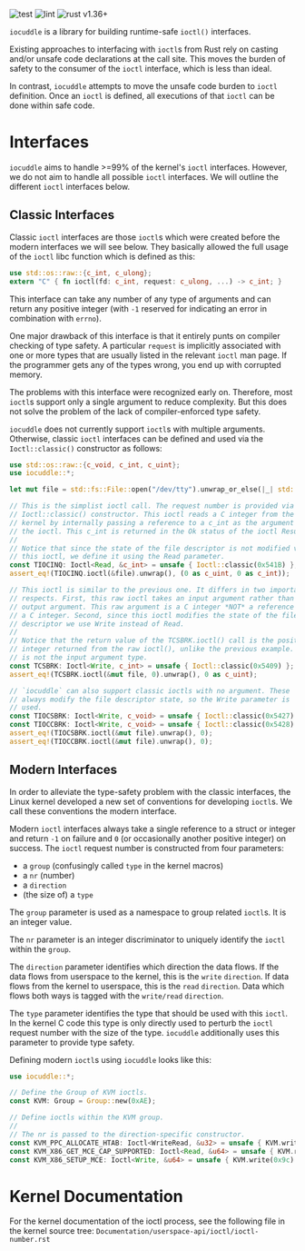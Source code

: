 ![test](https://github.com/enarx/iocuddle/workflows/test/badge.svg)
![lint](https://github.com/enarx/iocuddle/workflows/lint/badge.svg)
![rust v1.36+](https://img.shields.io/badge/rustc-v1.36%2B-blue.svg)

`iocuddle` is a library for building runtime-safe `ioctl()` interfaces.

Existing approaches to interfacing with `ioctl`s from Rust rely on casting
and/or unsafe code declarations at the call site. This moves the burden of
safety to the consumer of the `ioctl` interface, which is less than ideal.

In contrast, `iocuddle` attempts to move the unsafe code burden to `ioctl`
definition. Once an `ioctl` is defined, all executions of that `ioctl` can
be done within safe code.

# Interfaces

`iocuddle` aims to handle >=99% of the kernel's `ioctl` interfaces.
However, we do not aim to handle all possible `ioctl` interfaces. We will
outline the different `ioctl` interfaces below.

## Classic Interfaces

Classic `ioctl` interfaces are those `ioctl`s which were created before
the modern interfaces we will see below. They basically allowed the full
usage of the `ioctl` libc function which is defined as this:

```rust
use std::os::raw::{c_int, c_ulong};
extern "C" { fn ioctl(fd: c_int, request: c_ulong, ...) -> c_int; }
```

This interface can take any number of any type of arguments and can return
any positive integer (with `-1` reserved for indicating an error in
combination with `errno`).

One major drawback of this interface is that it entirely punts on compiler
checking of type safety. A particular `request` is implicitly associated
with one or more types that are usually listed in the relevant `ioctl` man
page. If the programmer gets any of the types wrong, you end up with
corrupted memory.

The problems with this interface were recognized early on. Therefore,
most `ioctl`s support only a single argument to reduce complexity. But
this does not solve the problem of the lack of compiler-enforced type
safety.

`iocuddle` does not currently support `ioctl`s with multiple arguments.
Otherwise, classic `ioctl` interfaces can be defined and used via the
`Ioctl::classic()` constructor as follows:

```rust
use std::os::raw::{c_void, c_int, c_uint};
use iocuddle::*;

let mut file = std::fs::File::open("/dev/tty").unwrap_or_else(|_| std::process::exit(0));

// This is the simplist ioctl call. The request number is provided via the
// Ioctl::classic() constructor. This ioctl reads a C integer from the
// kernel by internally passing a reference to a c_int as the argument to
// the ioctl. This c_int is returned in the Ok status of the ioctl Result.
//
// Notice that since the state of the file descriptor is not modified via
// this ioctl, we define it using the Read parameter.
const TIOCINQ: Ioctl<Read, &c_int> = unsafe { Ioctl::classic(0x541B) };
assert_eq!(TIOCINQ.ioctl(&file).unwrap(), (0 as c_uint, 0 as c_int));

// This ioctl is similar to the previous one. It differs in two important
// respects. First, this raw ioctl takes an input argument rather than an
// output argument. This raw argument is a C integer *NOT* a reference to
// a C integer. Second, since this ioctl modifies the state of the file
// descriptor we use Write instead of Read.
//
// Notice that the return value of the TCSBRK.ioctl() call is the positive
// integer returned from the raw ioctl(), unlike the previous example. It
// is not the input argument type.
const TCSBRK: Ioctl<Write, c_int> = unsafe { Ioctl::classic(0x5409) };
assert_eq!(TCSBRK.ioctl(&mut file, 0).unwrap(), 0 as c_uint);

// `iocuddle` can also support classic ioctls with no argument. These
// always modify the file descriptor state, so the Write parameter is
// used.
const TIOCSBRK: Ioctl<Write, c_void> = unsafe { Ioctl::classic(0x5427) };
const TIOCCBRK: Ioctl<Write, c_void> = unsafe { Ioctl::classic(0x5428) };
assert_eq!(TIOCSBRK.ioctl(&mut file).unwrap(), 0);
assert_eq!(TIOCCBRK.ioctl(&mut file).unwrap(), 0);
```

## Modern Interfaces

In order to alleviate the type-safety problem with the classic interfaces,
the Linux kernel developed a new set of conventions for developing
`ioctl`s. We call these conventions the modern interface.

Modern `ioctl` interfaces always take a single reference to a struct or
integer and return `-1` on failure and `0` (or occasionally another
positive integer) on success. The `ioctl` request number is constructed
from four parameters:
* a `group` (confusingly called `type` in the kernel macros)
* a `nr` (number)
* a `direction`
* (the size of) a `type`

The `group` parameter is used as a namespace to group related `ioctl`s.
It is an integer value.

The `nr` parameter is an integer discriminator to uniquely identify the
`ioctl` within the `group`.

The `direction` parameter identifies which direction the data flows. If the
data flows from userspace to the kernel, this is the `write` `direction`.
If data flows from the kernel to userspace, this is the `read` `direction`.
Data which flows both ways is tagged with the `write/read` `direction`.

The `type` parameter identifies the type that should be used with this
`ioctl`. In the kernel C code this type is only directly used to perturb
the `ioctl` request number with the size of the type. `iocuddle`
additionally uses this parameter to provide type safety.

Defining modern `ioctl`s using `iocuddle` looks like this:

```rust
use iocuddle::*;

// Define the Group of KVM ioctls.
const KVM: Group = Group::new(0xAE);

// Define ioctls within the KVM group.
//
// The nr is passed to the direction-specific constructor.
const KVM_PPC_ALLOCATE_HTAB: Ioctl<WriteRead, &u32> = unsafe { KVM.write_read(0xa7) };
const KVM_X86_GET_MCE_CAP_SUPPORTED: Ioctl<Read, &u64> = unsafe { KVM.read(0x9d) };
const KVM_X86_SETUP_MCE: Ioctl<Write, &u64> = unsafe { KVM.write(0x9c) };
```

# Kernel Documentation

For the kernel documentation of the ioctl process, see the following file
in the kernel source tree: `Documentation/userspace-api/ioctl/ioctl-number.rst`

